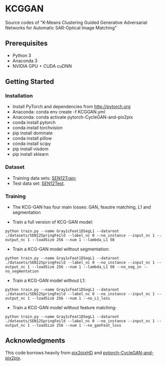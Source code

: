 # KCGGAN
Source codes of "K-Means Clustering Guided Generative Adversarial Networks for Automatic SAR-Optical Image Matching"



## Prerequisites
- Python 3
- Anaconda 3
- NVIDIA GPU + CUDA cuDNN

## Getting Started
### Installation
- Install PyTorch and dependencies from http://pytorch.org
- Anaconda: conda env create -f KCGGAN.yml
- Anaconda: conda activate pytorch-CycleGAN-and-pix2pix
- conda install pytorch
- conda install torchvision
- pip install dominate
- conda install pillow
- conda install scipy
- pip install visdom
- pip install sklearn

### Dataset
- Training data sets: [SEN12Train](https://drive.google.com/open?id=1-CNyQDfP1FAo_KIbXD1PBO0GYqKaKhjo); 
- Test data set: [SEN12Test](https://drive.google.com/open?id=1-bD4S3f7ugwBQkvJAbyHf9p6_-sVgElB).

### Training
- The KCG-GAN has four main losses: GAN, feautre matching, L1 and segmentation

- Train a full version of KCG-GAN model:
```
python train.py --name Gray1cFeat1DSegL1 --dataroot ./datasets/SEN12SpringFeild --label_nc 0 --no_instance --input_nc 1 --output_nc 1 --loadSize 256 --num 1 --lambda_L1 50
```
- Train a KCG-GAN model without segmentation:
```
python train.py --name Gray1cFeat1DSegL1 --dataroot ./datasets/SEN12SpringFeild --label_nc 0 --no_instance --input_nc 1 --output_nc 1 --loadSize 256 --num 1 --lambda_L1 50 --no_seg_in --no_segmentation
```
- Train a KCG-GAN model without L1:
```
python train.py --name Gray1cFeat1DSegL1 --dataroot ./datasets/SEN12SpringFeild --label_nc 0 --no_instance --input_nc 1 --output_nc 1 --loadSize 256 --num 1 --no_L1_loss
```
- Train a KCG-GAN model without feature matching:
```
python train.py --name Gray1cFeat1DSegL1 --dataroot ./datasets/SEN12SpringFeild --label_nc 0 --no_instance --input_nc 1 --output_nc 1 --loadSize 256 --num 1 --no_ganFeat_loss
```

## Acknowledgments
This code borrows heavily from [pix2pixHD](https://github.com/WenliangDu/pix2pixHD) and [pytorch-CycleGAN-and-pix2pix](https://github.com/junyanz/pytorch-CycleGAN-and-pix2pix).
